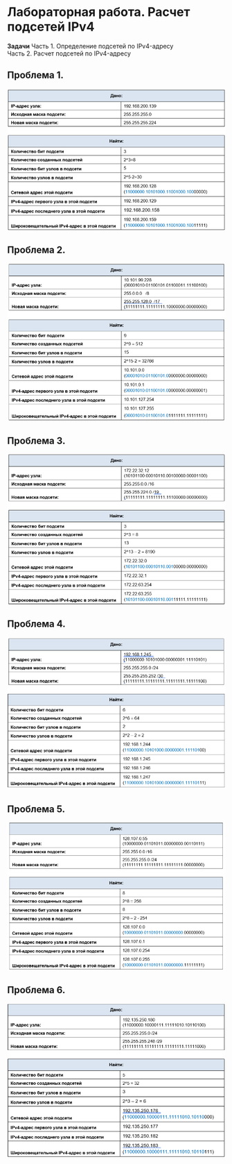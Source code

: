 # Лабораторная работа. Расчет подсетей IPv4 
**Задачи**
Часть 1. Определение подсетей по IPv4-адресу   
Часть 2. Расчет подсетей по IPv4-адресу   

## Проблема 1.      
![](https://github.com/Makentosh1600/studying_at_otus-/blob/main/Lab%201/Lab%201.3/JPG/01.png)    
## Проблема 2.      
![](https://github.com/Makentosh1600/studying_at_otus-/blob/main/Lab%201/Lab%201.3/JPG/02.png)    
## Проблема 3.      
![](https://github.com/Makentosh1600/studying_at_otus-/blob/main/Lab%201/Lab%201.3/JPG/03.png)    
## Проблема 4.      
![](https://github.com/Makentosh1600/studying_at_otus-/blob/main/Lab%201/Lab%201.3/JPG/04.png)    
## Проблема 5.      
![](https://github.com/Makentosh1600/studying_at_otus-/blob/main/Lab%201/Lab%201.3/JPG/05.png)    
## Проблема 6.      
![](https://github.com/Makentosh1600/studying_at_otus-/blob/main/Lab%201/Lab%201.3/JPG/06.png)    



